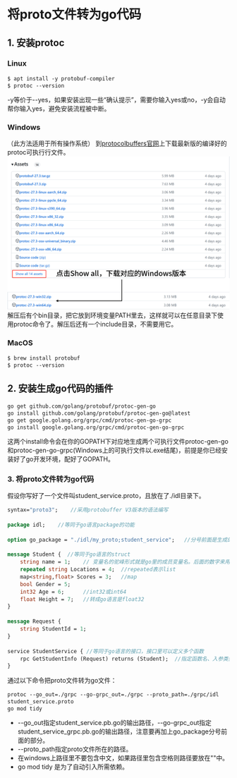 # 将proto文件转为go代码
## 1. 安装protoc
### Linux
```Shell
$ apt install -y protobuf-compiler
$ protoc --version  
```
-y等价于--yes，如果安装出现一些“确认提示”，需要你输入yes或no，-y会自动帮你输入yes，避免安装流程被中断。
### Windows
（此方法适用于所有操作系统）
到[protocolbuffers官网](https://github.com/protocolbuffers/protobuf/releases)上下载最新版的编译好的protoc可执行行文件。  
<img src="pb_release.png"/>
解压后有个bin目录，把它放到环境变量PATH里去，这样就可以在任意目录下使用protoc命令了。解压后还有一个include目录，不需要用它。  
### MacOS
```Shell
$ brew install protobuf
$ protoc --version  
```
## 2. 安装生成go代码的插件
```Shell
go get github.com/golang/protobuf/protoc-gen-go
go install github.com/golang/protobuf/protoc-gen-go@latest
go get google.golang.org/grpc/cmd/protoc-gen-go-grpc
go install google.golang.org/grpc/cmd/protoc-gen-go-grpc
```
这两个install命令会在你的GOPATH下对应地生成两个可执行文件protoc-gen-go和protoc-gen-go-grpc(Windows上的可执行文件以.exe结尾)，前提是你已经安装好了go开发环境，配好了GOPATH。
### 3. 将proto文件转为go代码
假设你写好了一个文件叫student_service.proto，且放在了./idl目录下。
```proto
syntax="proto3";	//采用protobuffer V3版本的语法编写

package idl;	//等同于go语言package的功能

option go_package = "./idl/my_proto;student_service";	//分号前面是生成的go文件所在有路径，.是--go_out指定的路径，分号后面是生成的go文件package名称

message Student {  //等同于go语言的struct
	string name = 1;	// 变量名的驼峰形式就是go里的成员变量名。后面的数字来用来作pb序列化，每个成员变量对应的数字需要唯一
	repeated string Locations = 4;	//repeated表示list
	map<string,float> Scores = 3;	//map
	bool Gender = 5;
	int32 Age = 6;		//int32或int64
	float Height = 7;	//转成go语言是float32
}

message Request {
	string StudentId = 1;
}

service StudentService { //等同于go语言的接口，接口里可以定义多个函数
    rpc GetStudentInfo (Request) returns (Student);  //指定函数名、入参类型、出参类型
}
```
通过以下命令把proto文件转为go文件：  
```Shell
protoc --go_out=./grpc --go-grpc_out=./grpc --proto_path=./grpc/idl  student_service.proto
go mod tidy
```
- --go_out指定student_service.pb.go的输出路径，--go-grpc_out指定student_service_grpc.pb.go的输出路径，注意要再加上go_package分号前面的部分。
- --proto_path指定proto文件所在的路径。
- 在windows上路径里不要包含中文，如果路径里包含空格则路径要放在""中。
- go mod tidy 是为了自动引入所需依赖。
